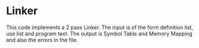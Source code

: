# Linker

This code implements a 2 pass Linker. The input is of the form definition list, use list and program text. 
The output is Symbol Table and Memory Mapping and also the errors in the file.
